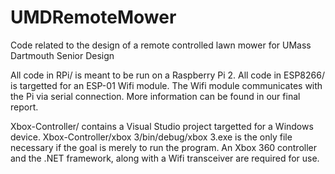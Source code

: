 # UMDRemoteMower
Code related to the design of a remote controlled lawn mower for UMass Dartmouth Senior Design

All code in RPi/ is meant to be run on a Raspberry Pi 2. All code in ESP8266/ is targetted for an ESP-01 Wifi module. The Wifi module communicates with the Pi via serial connection. More information can be found in our final report.

Xbox-Controller/ contains a Visual Studio project targetted for a Windows device. Xbox-Controller/xbox 3/bin/debug/xbox 3.exe is the only file necessary if the goal is merely to run the program. An Xbox 360 controller and the .NET framework, along with a Wifi transceiver are required for use. 
